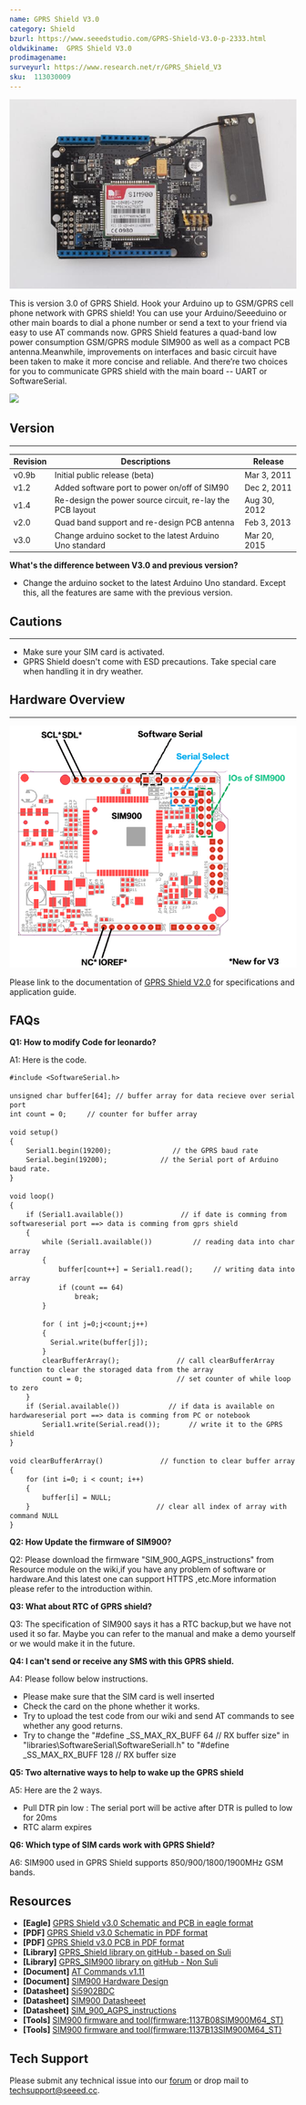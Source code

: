 ```yaml
---
name: GPRS Shield V3.0
category: Shield
bzurl: https://www.seeedstudio.com/GPRS-Shield-V3.0-p-2333.html
oldwikiname:  GPRS Shield V3.0
prodimagename:
surveyurl: https://www.research.net/r/GPRS_Shield_V3
sku:  113030009
---
```


![](https://github.com/SeeedDocument/GPRS_Shield_V3.0/raw/master/img/GPRS_Shield_V3.0_p1.jpg)

This is version 3.0 of GPRS Shield.
Hook your Arduino up to GSM/GPRS cell phone network with GPRS shield! You can use your Arduino/Seeeduino or other main boards to dial a phone number or send a text to your friend via easy to use AT commands now.
GPRS Shield features a quad-band low power consumption GSM/GPRS module SIM900 as well as a compact PCB antenna.Meanwhile, improvements on interfaces and basic circuit have been taken to make it more concise and reliable.
And there’re two choices for you to communicate GPRS shield with the main board -- UART or SoftwareSerial.


[![](https://github.com/SeeedDocument/Seeed-WiKi/raw/master/docs/images/300px-Get_One_Now_Banner-ragular.png)](https://www.seeedstudio.com/GPRS-Shield-V3.0-p-2333.html)

##  Version
---
| Revision | Descriptions                                              | Release      |
|----------|-----------------------------------------------------------|--------------|
| v0.9b    | Initial public release (beta)                             | Mar 3, 2011  |
| v1.2     | Added software port to power on/off of SIM90              | Dec 2, 2011  |
| v1.4     | Re-design the power source circuit, re-lay the PCB layout | Aug 30, 2012 |
| v2.0     | Quad band support and re-design PCB antenna                                     | Feb 3, 2013  |
| v3.0     | Change arduino socket to the latest Arduino Uno standard  | Mar 20, 2015 |

**What's the difference between V3.0 and previous version?**

 - Change the arduino socket to the latest Arduino Uno standard. Except this, all the features are same with the previous version.

## Cautions
---
* Make sure your SIM card is activated.
* GPRS Shield doesn't come with ESD precautions. Take special care when handling it in dry weather.

##  Hardware Overview
---
![](https://github.com/SeeedDocument/GPRS_Shield_V3.0/raw/master/img/Gprs_shield_v3_layout1.png)

Please link to the documentation of [GPRS Shield V2.0](http://wiki.seeed.cc/GPRS_Shield_V2.0/) for specifications and application guide.

##  FAQs

**Q1: How to modify Code for leonardo?**

A1: Here is the code. 

```
#include <SoftwareSerial.h>

unsigned char buffer[64]; // buffer array for data recieve over serial port
int count = 0;     // counter for buffer array

void setup()
{
    Serial1.begin(19200);               // the GPRS baud rate   
    Serial.begin(19200);             // the Serial port of Arduino baud rate.
}

void loop()
{
    if (Serial1.available())              // if date is comming from softwareserial port ==> data is comming from gprs shield
    {
        while (Serial1.available())          // reading data into char array
        {
            buffer[count++] = Serial1.read();     // writing data into array
            if (count == 64)
                break;
        }
    
        for ( int j=0;j<count;j++)
        {
          Serial.write(buffer[j]);
        }
        clearBufferArray();              // call clearBufferArray function to clear the storaged data from the array
        count = 0;                       // set counter of while loop to zero
    }
    if (Serial.available())            // if data is available on hardwareserial port ==> data is comming from PC or notebook
        Serial1.write(Serial.read());       // write it to the GPRS shield
}

void clearBufferArray()              // function to clear buffer array
{
    for (int i=0; i < count; i++)
    {
        buffer[i] = NULL;
    }                               // clear all index of array with command NULL
}
```

**Q2: How Update the firmware of SIM900?**

Q2: Please download the firmware "SIM_900_AGPS_instructions" from Resource module on the wiki,if you have any problem of software or hardware.And this latest one can support HTTPS ,etc.More information please refer to the introduction within. 

**Q3: What about RTC of GPRS shield?**

Q3: The specification of SIM900 says it has a RTC backup,but we have not used it so far. Maybe you can refer to the manual and make a demo yourself or we would make it in the future.

**Q4: I can't send or receive any SMS with this GPRS shield.**

A4: Please follow below instructions. 

- Please make sure that the SIM card is well inserted 
- Check the card on the phone whether it works.
- Try to upload the test code from our wiki and send AT commands to see whether any good returns.
- Try to change the "#define _SS_MAX_RX_BUFF 64 // RX buffer size" in "libraries\SoftwareSerial\SoftwareSeriall.h" to "#define _SS_MAX_RX_BUFF 128 // RX buffer size
     
**Q5: Two alternative ways to help to wake up the GPRS shield**

A5: Here are the 2 ways. 

- Pull DTR pin low : The serial port will be active after DTR is pulled to low for 20ms
- RTC alarm expires 

**Q6: Which type of SIM cards work with GPRS Shield?**

A6: SIM900 used in GPRS Shield supports 850/900/1800/1900MHz GSM bands.

##  Resources

- **[Eagle]** [GPRS Shield v3.0 Schematic and PCB in eagle format](https://github.com/SeeedDocument/GPRS_Shield_V3.0/raw/master/res/GPRS_Shield_V3.0_sch_pcb.zip)
- **[PDF]** [GPRS Shield v3.0 Schematic in PDF format](https://github.com/SeeedDocument/GPRS_Shield_V3.0/raw/master/res/GPRS_Shield_v3.0%20sch.pdf)
- **[PDF]** [GPRS Shield v3.0 PCB in PDF format](https://github.com/SeeedDocument/GPRS_Shield_V3.0/raw/master/res/GPRS%20Shield%20v3.0%20PCB.pdf)
- **[Library]** [GPRS_Shield library on gitHub - based on Suli](https://github.com/Seeed-Studio/GPRS_Shield_Suli)
- **[Library]** [GPRS_SIM900 library on gitHub - Non Suli ](https://github.com/Seeed-Studio/GPRS_SIM900)
- **[Document]** [AT Commands v1.11](https://github.com/SeeedDocument/GPRS_Shield_V3.0/raw/master/res/AT_Commands_v1.11.pdf)
- **[Document]** [SIM900 Hardware Design](https://github.com/SeeedDocument/GPRS_Shield_V3.0/raw/master/res/SIM900_HD_V1.05.pdf)
- **[Datasheet]** [Si5902BDC](http://www.vishay.com/docs/70415/si5902bd.pdf)
- **[Datasheet]** [SIM900 Datasheeet](https://github.com/SeeedDocument/GPRS_Shield_V3.0/raw/master/res/SIM900datasheeet.zip)
- **[Datasheet]** [SIM_900_AGPS_instructions](https://github.com/SeeedDocument/GPRS_Shield_V3.0/raw/master/res/SIM_900_AGPS_instructions.zip)
- **[Tools]** [SIM900 firmware and tool(firmware:1137B08SIM900M64_ST)](https://github.com/SeeedDocument/GPRS_Shield_V3.0/raw/master/res/1137B08SIM900M64_ST.zip)
- **[Tools]** [SIM900 firmware and tool(firmware:1137B13SIM900M64_ST)](https://github.com/SeeedDocument/GPRS_Shield_V3.0/raw/master/res/1137B13SIM900M64_ST.zip)

## Tech Support
Please submit any technical issue into our [forum](http://forum.seeedstudio.com/) or drop mail to techsupport@seeed.cc. 
